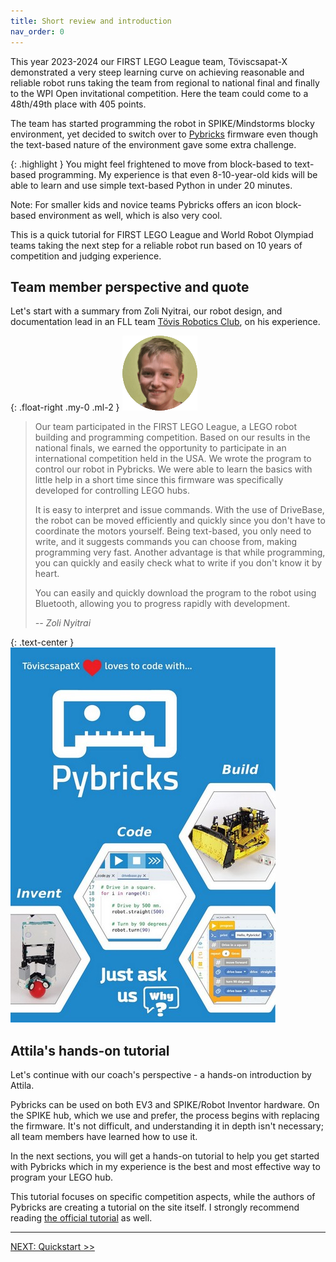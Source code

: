 ```yaml
---
title: Short review and introduction
nav_order: 0
---
```


This year 2023-2024 our FIRST LEGO League team, Töviscsapat-X demonstrated a very steep learning curve on achieving reasonable and reliable robot runs taking the team from regional to national final and finally to the WPI Open invitational competition. Here the team could come to a 48th/49th place with 405 points.

The team has started programming the robot in SPIKE/Mindstorms blocky environment, yet decided to switch over to [Pybricks](https://pybricks.com) firmware even though the text-based nature of the environment gave some extra challenge.

{: .highlight }
You might feel frightened to move from block-based to text-based programming. My experience is that even 8-10-year-old kids will be able to learn and use simple text-based Python in under 20 minutes.

Note: For smaller kids and novice teams Pybricks offers an icon block-based environment as well, which is also very cool. 

This is a quick tutorial for FIRST LEGO League and World Robot Olympiad teams taking the next step for a reliable robot run based on 10 years of competition and judging experience.


## Team member perspective and quote
Let's start with a summary from Zoli Nyitrai, our robot design, and documentation lead in an FLL team [Tövis Robotics Club](https://toviscsapat.hu), on his experience.

{: .float-right .my-0 .ml-2 }
![image Zoli](img/pybricksz.png)

> Our team participated in the FIRST LEGO League, a LEGO robot building and programming competition. Based on our results in the national finals, we earned the opportunity to participate in an international competition held in the USA. We wrote the program to control our robot in Pybricks. We were able to learn the basics with little help in a short time since this firmware was specifically developed for controlling LEGO hubs.
> 
> It is easy to interpret and issue commands. With the use of DriveBase, the robot can be moved efficiently and quickly since you don't have to coordinate the motors yourself. Being text-based, you only need to write, and it suggests commands you can choose from, making programming very fast. Another advantage is that while programming, you can quickly and easily check what to write if you don't know it by heart.
> 
> You can easily and quickly download the program to the robot using Bluetooth, allowing you to progress rapidly with development.
> 
> <cite>-- Zoli Nyitrai</cite>

{: .text-center }
![image Poster](img/pybricksposter.jpg)

## Attila's hands-on tutorial

Let's continue with our coach's perspective - a hands-on introduction by Attila.

Pybricks can be used on both EV3 and SPIKE/Robot Inventor hardware. On the SPIKE hub, which we use and prefer, the process begins with replacing the firmware. It's not difficult, and understanding it in depth isn't necessary; all team members have learned how to use it.

In the next sections, you will get a hands-on tutorial to help you get started with Pybricks which in my experience is the best and most effective way to program your LEGO hub.

This tutorial focuses on specific competition aspects, while the authors of Pybricks are creating a tutorial on the site itself. I strongly recommend reading [the official tutorial](https://pybricks.com/learn) as well.

---
[NEXT: Quickstart >>](1_quickstart.md)